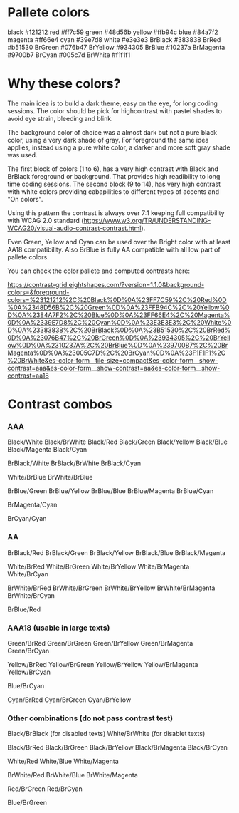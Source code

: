 
Pallete colors
==============

black      #121212
red        #ff7c59
green      #48d56b
yellow     #ffb94c
blue       #84a7f2
magenta	   #ff66e4
cyan       #39e7d8
white      #e3e3e3
BrBlack    #383838
BrRed      #b51530
BrGreen    #076b47
BrYellow   #934305
BrBlue     #10237a
BrMagenta  #9700b7
BrCyan     #005c7d
BrWhite    #f1f1f1

Why these colors?
=================

The main idea is to build a dark theme, easy on the eye, for long coding sessions. The color should be pick for highcontrast with pastel shades to avoid eye strain, bleeding and blink.

The background color of choice was a almost dark but not a pure black color, using a very dark shade of gray. For foreground the same idea applies, instead using a pure white color, a darker and more soft gray shade was used.

The first block of colors (1 to 6), has a very high contrast with Black and BrBlack foreground or background. That provides high readibility to long time coding sessions. The second block (9 to 14), has very high contrast with white colors providing cabapilities to different types of accents and "On colors".

Using this pattern the contrast is always over 7:1 keeping full compatibility with WCAG 2.0 standard (https://www.w3.org/TR/UNDERSTANDING-WCAG20/visual-audio-contrast-contrast.html). 

Even Green, Yellow and Cyan can be used over the Bright color with at least AA18 compatibility. Also BrBlue is fully AA compatible with all low part of pallete colors.

You can check the color pallete and computed contrasts here:

https://contrast-grid.eightshapes.com/?version=1.1.0&background-colors=&foreground-colors=%23121212%2C%20Black%0D%0A%23FF7C59%2C%20Red%0D%0A%2348D56B%2C%20Green%0D%0A%23FFB94C%2C%20Yellow%0D%0A%2384A7F2%2C%20Blue%0D%0A%23FF66E4%2C%20Magenta%0D%0A%2339E7D8%2C%20Cyan%0D%0A%23E3E3E3%2C%20White%0D%0A%23383838%2C%20BrBlack%0D%0A%23B51530%2C%20BrRed%0D%0A%23076B47%2C%20BrGreen%0D%0A%23934305%2C%20BrYellow%0D%0A%2310237A%2C%20BrBlue%0D%0A%239700B7%2C%20BrMagenta%0D%0A%23005C7D%2C%20BrCyan%0D%0A%23F1F1F1%2C%20BrWhite&es-color-form__tile-size=compact&es-color-form__show-contrast=aaa&es-color-form__show-contrast=aa&es-color-form__show-contrast=aa18


Contrast combos
===============

### AAA

Black/White
Black/BrWhite
Black/Red
Black/Green
Black/Yellow
Black/Blue
Black/Magenta
Black/Cyan

BrBlack/White
BrBlack/BrWhite
BrBlack/Cyan

White/BrBlue
BrWhite/BrBlue

BrBlue/Green
BrBlue/Yellow
BrBlue/Blue
BrBlue/Magenta
BrBlue/Cyan

BrMagenta/Cyan

BrCyan/Cyan

### AA

BrBlack/Red
BrBlack/Green
BrBlack/Yellow
BrBlack/Blue
BrBlack/Magenta

White/BrRed
White/BrGreen
White/BrYellow
White/BrMagenta
White/BrCyan

BrWhite/BrRed
BrWhite/BrGreen
BrWhite/BrYellow
BrWhite/BrMagenta
BrWhite/BrCyan

BrBlue/Red

### AAA18 (usable in large texts)

Green/BrRed
Green/BrGreen
Green/BrYellow
Green/BrMagenta
Green/BrCyan

Yellow/BrRed
Yellow/BrGreen
Yellow/BrYellow
Yellow/BrMagenta
Yellow/BrCyan

Blue/BrCyan

Cyan/BrRed
Cyan/BrGreen
Cyan/BrYellow

### Other combinations (do not pass contrast test)

Black/BrBlack (for disabled texts)
White/BrWhite (for disablet texts)

Black/BrRed
Black/BrGreen
Black/BrYellow
Black/BrMagenta
Black/BrCyan

White/Red
White/Blue
White/Magenta

BrWhite/Red
BrWhite/Blue
BrWhite/Magenta

Red/BrGreen
Red/BrCyan

Blue/BrGreen

